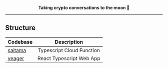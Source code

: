 <p align="center">
  <strong>Taking crypto conversations to the moon 🚀</strong>
</p>

---

## Structure

| Codebase           |        Description        |
| :----------------- | :-----------------------: |
| [saitama](saitama) | Typescript Cloud Function |
| [yeager](yeager)   | React Typescript Web App  |